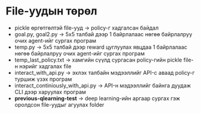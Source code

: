 # File-уудын төрөл
* pickle өргөтгөлтэй file-ууд -> policy-г хадгалсан байдал
* goal.py, goal2.py -> 5x5 талбай дээр 1 байрлалаас нөгөө байрлалруу очих agent-ийг сургах програм
* temp.py -> 5x5 талбай дээр reward цуглуулах явцдаа 1 байрлалаас нөгөө байрлалруу очих agent-ийг сургах програм
* temp_last_policy.txt -> хамгийн сүүлд сургасан policy-гийн pickle file-н нэрийг хадгалах file
* interact_with_api.py -> эхлэх талбайн мэдээллийг API-с аваад policy-г туршиж үзэх програм
* interact_continiously_with_api.py -> API-н мэдээллийг байнга дуудаж CLI дээр харуулах програм
* **previous-qlearning-test** -> deep learning-ийн аргаар сургах гэж оролдсон file-уудыг агуулах folder

